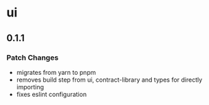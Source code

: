 # ui

## 0.1.1

### Patch Changes

- migrates from yarn to pnpm
- removes build step from ui, contract-library and types for directly importing
- fixes eslint configuration

